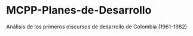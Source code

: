 # MCPP-Planes-de-Desarrollo
Análisis de los primeros discursos de desarrollo de Colombia (1961-1982)
